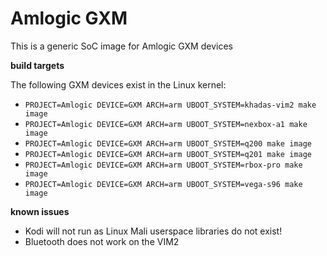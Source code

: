 # Amlogic GXM

This is a generic SoC image for Amlogic GXM devices

**build targets**

The following GXM devices exist in the Linux kernel:

* `PROJECT=Amlogic DEVICE=GXM ARCH=arm UBOOT_SYSTEM=khadas-vim2 make image`
* `PROJECT=Amlogic DEVICE=GXM ARCH=arm UBOOT_SYSTEM=nexbox-a1 make image`
* `PROJECT=Amlogic DEVICE=GXM ARCH=arm UBOOT_SYSTEM=q200 make image`
* `PROJECT=Amlogic DEVICE=GXM ARCH=arm UBOOT_SYSTEM=q201 make image`
* `PROJECT=Amlogic DEVICE=GXM ARCH=arm UBOOT_SYSTEM=rbox-pro make image`
* `PROJECT=Amlogic DEVICE=GXM ARCH=arm UBOOT_SYSTEM=vega-s96 make image`

**known issues**

* Kodi will not run as Linux Mali userspace libraries do not exist!
* Bluetooth does not work on the VIM2

